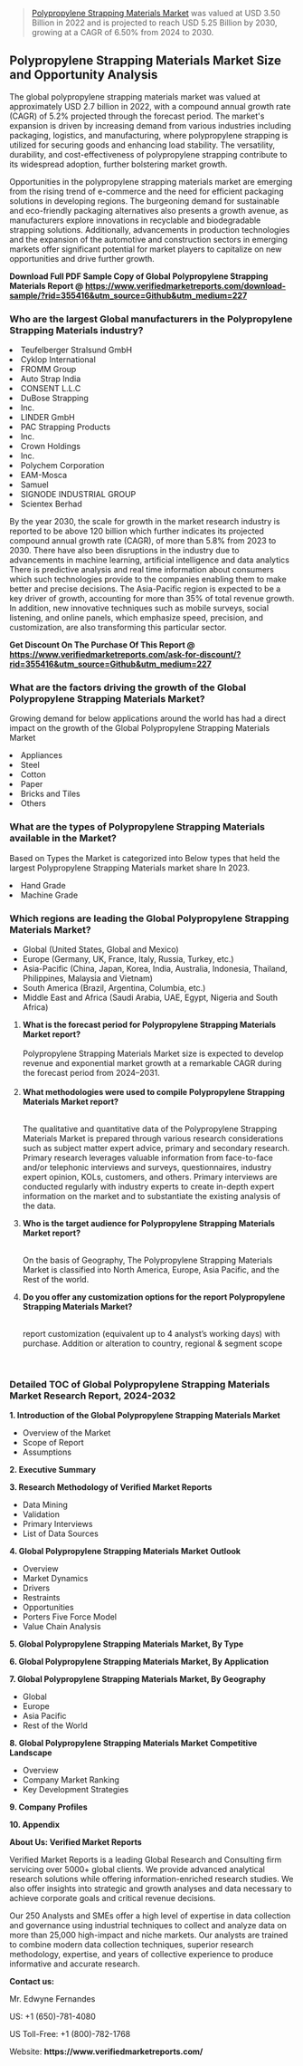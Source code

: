 <blockquote><p><p><a href="https://www.verifiedmarketreports.com/download-sample/?rid=355416&utm_source=Github&utm_medium=227" target="_blank">Polypropylene Strapping Materials Market</a> was valued at USD 3.50 Billion in 2022 and is projected to reach USD 5.25 Billion by 2030, growing at a CAGR of 6.50% from 2024 to 2030.</p></blockquote><p><h2>Polypropylene Strapping Materials Market Size and Opportunity Analysis</h2><p>The global polypropylene strapping materials market was valued at approximately USD 2.7 billion in 2022, with a compound annual growth rate (CAGR) of 5.2% projected through the forecast period. The market's expansion is driven by increasing demand from various industries including packaging, logistics, and manufacturing, where polypropylene strapping is utilized for securing goods and enhancing load stability. The versatility, durability, and cost-effectiveness of polypropylene strapping contribute to its widespread adoption, further bolstering market growth.</p><p>Opportunities in the polypropylene strapping materials market are emerging from the rising trend of e-commerce and the need for efficient packaging solutions in developing regions. The burgeoning demand for sustainable and eco-friendly packaging alternatives also presents a growth avenue, as manufacturers explore innovations in recyclable and biodegradable strapping solutions. Additionally, advancements in production technologies and the expansion of the automotive and construction sectors in emerging markets offer significant potential for market players to capitalize on new opportunities and drive further growth.</p></p><p class=""><strong>Download Full PDF Sample Copy of Global Polypropylene Strapping Materials Report @ <a href="https://www.verifiedmarketreports.com/download-sample/?rid=355416&amp;utm_source=Github&amp;utm_medium=227" target="_blank">https://www.verifiedmarketreports.com/download-sample/?rid=355416&amp;utm_source=Github&amp;utm_medium=227</a></strong></p><h3 id="" class="">Who are the largest Global manufacturers in the Polypropylene Strapping Materials industry?</h3><p><li>Teufelberger Stralsund GmbH</li><li> Cyklop International</li><li> FROMM Group</li><li> Auto Strap India</li><li> CONSENT L.L.C</li><li> DuBose Strapping</li><li> Inc.</li><li> LINDER GmbH</li><li> PAC Strapping Products</li><li> Inc.</li><li> Crown Holdings</li><li> Inc.</li><li> Polychem Corporation</li><li> EAM-Mosca</li><li> Samuel</li><li> SIGNODE INDUSTRIAL GROUP</li><li> Scientex Berhad</li></p><div class=""><div class="" dir="" data-message-author-role="" data-message-id="" data-message-model-slug=""><div class=""><div class=""><div class=""><div class="" dir="" data-message-author-role="" data-message-id="" data-message-model-slug=""><div class=""><div class=""><p>By the year 2030, the scale for growth in the market research industry is reported to be above 120 billion which further indicates its projected compound annual growth rate (CAGR), of more than 5.8% from 2023 to 2030. There have also been disruptions in the industry due to advancements in machine learning, artificial intelligence and data analytics There is predictive analysis and real time information about consumers which such technologies provide to the companies enabling them to make better and precise decisions. The Asia-Pacific region is expected to be a key driver of growth, accounting for more than 35% of total revenue growth. In addition, new innovative techniques such as mobile surveys, social listening, and online panels, which emphasize speed, precision, and customization, are also transforming this particular sector.</p><p><strong>Get Discount On The Purchase Of This Report @&nbsp; <a href="https://www.verifiedmarketreports.com/ask-for-discount/?rid=355416&amp;utm_source=Github&amp;utm_medium=227" target="_blank">https://www.verifiedmarketreports.com/ask-for-discount/?rid=355416&amp;utm_source=Github&amp;utm_medium=227</a></strong></p></div></div></div></div></div></div></div></div><h3 id="" class="">What are the factors driving the growth of the Global Polypropylene Strapping Materials Market?</h3><p id="" class="">Growing demand for below applications around the world has had a direct impact on the growth of the Global Polypropylene Strapping Materials Market</p><p id="" class=""><li>Appliances</li><li> Steel</li><li> Cotton</li><li> Paper</li><li> Bricks and Tiles</li><li> Others</li></p><h3 id="" class="">What are the types of Polypropylene Strapping Materials available in the Market?</h3><p id="" class="">Based on Types the Market is categorized into Below types that held the largest Polypropylene Strapping Materials market share In 2023.</p><p id="" class=""><li>Hand Grade</li><li> Machine Grade</li></p><h3 id="" class="">Which regions are leading the Global Polypropylene Strapping Materials Market?</h3><ul><li>Global (United States, Global and Mexico)</li><li>Europe (Germany, UK, France, Italy, Russia, Turkey, etc.)</li><li>Asia-Pacific (China, Japan, Korea, India, Australia, Indonesia, Thailand, Philippines, Malaysia and Vietnam)</li><li>South America (Brazil, Argentina, Columbia, etc.)</li><li>Middle East and Africa (Saudi Arabia, UAE, Egypt, Nigeria and South Africa)</li></ul><p><ol><li><strong>What is the forecast period for Polypropylene Strapping Materials Market report?<br /></strong><br /><span data-sheets-root="1" data-sheets-value="{&quot;1&quot;:2,&quot;2&quot;:&quot;XXXX size is expected to develop revenue and exponential market growth at a remarkable CAGR during the forecast period from 2024&ndash;2030.&quot;}" data-sheets-userformat="{&quot;2&quot;:12674,&quot;4&quot;:{&quot;1&quot;:2,&quot;2&quot;:16776960},&quot;10&quot;:2,&quot;11&quot;:0,&quot;15&quot;:&quot;Arial&quot;,&quot;16&quot;:12}">Polypropylene Strapping Materials Market size is expected to develop revenue and exponential market growth at a remarkable CAGR during the forecast period from 2024&ndash;2031.</span><br /><br /></li><li><strong>What methodologies were used to compile Polypropylene Strapping Materials Market report?<br /><br /></strong><p>The qualitative and quantitative data of the&nbsp;Polypropylene Strapping Materials Market is prepared through various research considerations such as subject matter expert advice, primary and secondary research. Primary research leverages valuable information from face-to-face and/or telephonic interviews and surveys, questionnaires, industry expert opinion, KOLs, customers, and others. Primary interviews are conducted regularly with industry experts to create in-depth expert information on the market and to substantiate the existing analysis of the data.&nbsp;</p></li><li><strong>Who is the target audience for Polypropylene Strapping Materials Market report?<br /><br /></strong><p>On the basis of Geography, The&nbsp;Polypropylene Strapping Materials Market is classified into North America, Europe, Asia Pacific, and the Rest of the world.</p></li><li><strong>Do you offer any customization options for the report Polypropylene Strapping Materials Market?<br /><br /></strong><p>report customization (equivalent up to 4 analyst&rsquo;s working days) with purchase. Addition or alteration to country, regional &amp; segment scope</p><p>&nbsp;</p></li></ol></p><h3 id="" class="">Detailed TOC of Global Polypropylene Strapping Materials Market Research Report, 2024-2032</h3><p id="" class=""><strong>1. Introduction of the Global Polypropylene Strapping Materials Market</strong></p><ul><li>Overview of the Market</li><li>Scope of Report</li><li>Assumptions</li></ul><p id="" class=""><strong>2. Executive Summary</strong></p><p id="" class=""><strong>3. Research Methodology of&nbsp;Verified Market Reports</strong></p><ul><li>Data Mining</li><li>Validation</li><li>Primary Interviews</li><li>List of Data Sources</li></ul><p id="" class=""><strong>4. Global Polypropylene Strapping Materials Market Outlook</strong></p><ul><li>Overview</li><li>Market Dynamics</li><li>Drivers</li><li>Restraints</li><li>Opportunities</li><li>Porters Five Force Model</li><li>Value Chain Analysis</li></ul><p id="" class=""><strong>5. Global Polypropylene Strapping Materials Market, By&nbsp;Type</strong></p><p id="" class=""><strong>6. Global Polypropylene Strapping Materials Market, By Application</strong></p><p id="" class=""><strong>7. Global Polypropylene Strapping Materials Market, By Geography</strong></p><ul><li>Global</li><li>Europe</li><li>Asia Pacific</li><li>Rest of the World</li></ul><p id="" class=""><strong>8. Global Polypropylene Strapping Materials Market Competitive Landscape</strong></p><ul><li>Overview</li><li>Company Market Ranking</li><li>Key Development Strategies</li></ul><p id="" class=""><strong>9. Company Profiles</strong></p><p id="" class=""><strong>10. Appendix</strong></p><p id="" class=""><strong>About Us: Verified Market Reports</strong></p><p id="" class="">Verified Market Reports is a leading Global Research and Consulting firm servicing over 5000+ global clients. We provide advanced analytical research solutions while offering information-enriched research studies. We also offer insights into strategic and growth analyses and data necessary to achieve corporate goals and critical revenue decisions.</p><p id="" class="">Our 250 Analysts and SMEs offer a high level of expertise in data collection and governance using industrial techniques to collect and analyze data on more than 25,000 high-impact and niche markets. Our analysts are trained to combine modern data collection techniques, superior research methodology, expertise, and years of collective experience to produce informative and accurate research.</p><p id="" class=""><strong>Contact us:</strong></p><p id="" class="">Mr. Edwyne Fernandes</p><p id="" class="">US: +1 (650)-781-4080</p><p id="" class="">US Toll-Free: +1 (800)-782-1768</p><p id="" class="">Website: <a target="" data-test-app-aware-link=""><strong>https://www.verifiedmarketreports.com/</strong></a></p>
